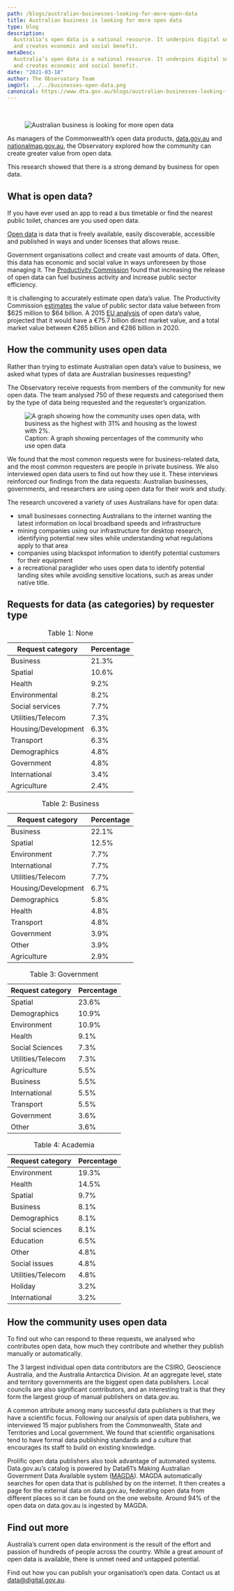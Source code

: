 ```yaml
---
path: /blogs/australian-businesses-looking-for-more-open-data
title: Australian business is looking for more open data
type: blog
description:
  Australia’s open data is a national resource. It underpins digital services
  and creates economic and social benefit.
metaDesc:
  Australia’s open data is a national resource. It underpins digital services
  and creates economic and social benefit.
date: "2021-03-18"
author: The Observatory Team
imgUrl: ../../businesses-open-data.png
canonical: https://www.dta.gov.au/blogs/australian-businesses-looking-for-more-open-data
---
```


<br />

<figure>
<img class="au-responsive-media img-shadow" src="../../businesses-open-data.png" alt="Australian business is looking for more open data"/>
</figure>

As managers of the Commonwealth’s open data products,
[data.gov.au](https://data.gov.au) and
[nationalmap.gov.au](https://nationalmap.gov.au), the Observatory explored how
the community can create greater value from open data.

This research showed that there is a strong demand by business for open data.

## What is open data?

If you have ever used an app to read a bus timetable or find the nearest public
toilet, chances are you used open data.

[Open data](https://toolkit.data.gov.au/Policy.html) is data that is freely
available, easily discoverable, accessible and published in ways and under
licenses that allows reuse.

Government organisations collect and create vast amounts of data. Often, this
data has economic and social value in ways unforeseen by those managing it. The
[Productivity Commission](https://www.pc.gov.au/inquiries/completed/data-access#report)
found that increasing the release of open data can fuel business activity and
increase public sector efficiency.

It is challenging to accurately estimate open data’s value. The Productivity
Commission
[estimates](https://www.pc.gov.au/inquiries/completed/data-access/report) the
value of public sector data value between from $625 million to $64 billion. A
2015
[EU analysis](https://www.europeandataportal.eu/en/highlights/benefits-and-value-open-data)
of open data’s value, projected that it would have a €75.7 billion direct market
value, and a total market value between €265 billion and €286 billion in 2020.

## How the community uses open data

Rather than trying to estimate Australian open data’s value to business, we
asked what types of data are Australian businesses requesting?

The Observatory receive requests from members of the community for new open
data. The team analysed 750 of these requests and categorised them by the type
of data being requested and the requester’s organization.

<figure>
<img class="au-responsive-media img-shadow" src="../../percentages-community-open-data.png" alt="A graph showing how the community uses open data, with business as the highest with 31% and housing as the lowest with 2%."/>
<figcaption class="max-42">Caption: A graph showing percentages of the community who use open data</figcaption>
</figure>

We found that the most common requests were for business-related data, and the
most common requesters are people in private business. We also interviewed open
data users to find out how they use it. These interviews reinforced our findings
from the data requests: Australian businesses, governments, and researchers are
using open data for their work and study.

The research uncovered a variety of uses Australians have for open data:

<div class="max-42 mt-1">
<ul>
<li>small businesses connecting Australians to the internet wanting the latest information on local broadband speeds and infrastructure</li>
<li>mining companies using our infrastructure for desktop research, identifying potential new sites while understanding what regulations apply to that area</li>
<li>companies using blackspot information to identify potential customers for their equipment</li>
<li>a recreational paraglider who uses open data to identify potential landing sites while avoiding sensitive locations, such as areas under native title.</li>
</ul>
</div>

## Requests for data (as categories) by requester type

<div class="max-42 mt-1">
<table class="au-table au-table--striped">
    <caption class="au-table__caption">Table 1: None</caption>
    <thead class="au-table__head">
        <tr class="au-table__row">
            <th scope="col" class="au-table__header">Request category</th>
            <th scope="col" class="au-table__header au-table__header--numeric">Percentage</th>
        </tr>
    </thead>
    <tbody class="au-table__body">
        <tr class="au-table__row">
            <td class="au-table__cell">Business</td>
            <td class="au-table__cell au-table__cell--numeric">21.3%</td>
        </tr>
        <tr class="au-table__row">
            <td class="au-table__cell">Spatial</td>
            <td class="au-table__cell au-table__cell--numeric">10.6%</td>
        </tr>
        <tr class="au-table__row">
            <td class="au-table__cell">Health</td>
            <td class="au-table__cell au-table__cell--numeric">9.2%</td>
        </tr>
        <tr class="au-table__row">
            <td class="au-table__cell">Environmental</td>
            <td class="au-table__cell au-table__cell--numeric">8.2%</td>
        </tr>
        <tr class="au-table__row">
            <td class="au-table__cell">Social services</td>
            <td class="au-table__cell au-table__cell--numeric">7.7%</td>
        </tr>
        <tr class="au-table__row">
            <td class="au-table__cell">Utilities/Telecom</td>
            <td class="au-table__cell au-table__cell--numeric">7.3%</td>
        </tr>
        <tr class="au-table__row">
            <td class="au-table__cell">Housing/Development</td>
            <td class="au-table__cell au-table__cell--numeric">6.3%</td>
        </tr>
        <tr class="au-table__row">
            <td class="au-table__cell">Transport</td>
            <td class="au-table__cell au-table__cell--numeric">6.3%</td>
        </tr>
        <tr class="au-table__row">
            <td class="au-table__cell">Demographics</td>
            <td class="au-table__cell au-table__cell--numeric">4.8%</td>
        </tr>
        <tr class="au-table__row">
            <td class="au-table__cell">Government</td>
            <td class="au-table__cell au-table__cell--numeric">4.8%</td>
        </tr>
        <tr class="au-table__row">
            <td class="au-table__cell">International</td>
            <td class="au-table__cell au-table__cell--numeric">3.4%</td>
        </tr>
        <tr class="au-table__row">
            <td class="au-table__cell">Agriculture</td>
            <td class="au-table__cell au-table__cell--numeric">2.4%</td>
        </tr>
    </tbody>
</table>
</div>

<div class="max-42 mt-1">
<table class="au-table au-table--striped">
    <caption class="au-table__caption">Table 2: Business</caption>
    <thead class="au-table__head">
        <tr class="au-table__row">
            <th scope="col" class="au-table__header">Request category</th>
            <th scope="col" class="au-table__header au-table__header--numeric">Percentage</th>
        </tr>
    </thead>
    <tbody class="au-table__body">
        <tr class="au-table__row">
            <td class="au-table__cell">Business</td>
            <td class="au-table__cell au-table__cell--numeric">22.1%</td>
        </tr>
        <tr class="au-table__row">
            <td class="au-table__cell">Spatial</td>
            <td class="au-table__cell au-table__cell--numeric">12.5%</td>
        </tr>
        <tr class="au-table__row">
            <td class="au-table__cell">Environment</td>
            <td class="au-table__cell au-table__cell--numeric">7.7%</td>
        </tr>
        <tr class="au-table__row">
            <td class="au-table__cell">International</td>
            <td class="au-table__cell au-table__cell--numeric">7.7%</td>
        </tr>
        <tr class="au-table__row">
            <td class="au-table__cell">Utilities/Telecom</td>
            <td class="au-table__cell au-table__cell--numeric">7.7%</td>
        </tr>
        <tr class="au-table__row">
            <td class="au-table__cell">Housing/Development</td>
            <td class="au-table__cell au-table__cell--numeric">6.7%</td>
        </tr>
        <tr class="au-table__row">
            <td class="au-table__cell">Demographics</td>
            <td class="au-table__cell au-table__cell--numeric">5.8%</td>
        </tr>
        <tr class="au-table__row">
            <td class="au-table__cell">Health</td>
            <td class="au-table__cell au-table__cell--numeric">4.8%</td>
        </tr>
        <tr class="au-table__row">
            <td class="au-table__cell">Transport</td>
            <td class="au-table__cell au-table__cell--numeric">4.8%</td>
        </tr>
        <tr class="au-table__row">
            <td class="au-table__cell">Government</td>
            <td class="au-table__cell au-table__cell--numeric">3.9%</td>
        </tr>
        <tr class="au-table__row">
            <td class="au-table__cell">Other</td>
            <td class="au-table__cell au-table__cell--numeric">3.9%</td>
        </tr>
        <tr class="au-table__row">
            <td class="au-table__cell">Agriculture</td>
            <td class="au-table__cell au-table__cell--numeric">2.9%</td>
        </tr>
    </tbody>
</table>
</div>

<div class="max-42 mt-1">
<table class="au-table au-table--striped">
    <caption class="au-table__caption">Table 3: Government</caption>
    <thead class="au-table__head">
        <tr class="au-table__row">
            <th scope="col" class="au-table__header">Request category</th>
            <th scope="col" class="au-table__header au-table__header--numeric">Percentage</th>
        </tr>
    </thead>
    <tbody class="au-table__body">
        <tr class="au-table__row">
            <td class="au-table__cell">Spatial</td>
            <td class="au-table__cell au-table__cell--numeric">23.6%</td>
        </tr>
        <tr class="au-table__row">
            <td class="au-table__cell">Demographics</td>
            <td class="au-table__cell au-table__cell--numeric">10.9%</td>
        </tr>
        <tr class="au-table__row">
            <td class="au-table__cell">Environment</td>
            <td class="au-table__cell au-table__cell--numeric">10.9%</td>
        </tr>
        <tr class="au-table__row">
            <td class="au-table__cell">Health</td>
            <td class="au-table__cell au-table__cell--numeric">9.1%</td>
        </tr>
        <tr class="au-table__row">
            <td class="au-table__cell">Social Sciences</td>
            <td class="au-table__cell au-table__cell--numeric">7.3%</td>
        </tr>
        <tr class="au-table__row">
            <td class="au-table__cell">Utilities/Telecom</td>
            <td class="au-table__cell au-table__cell--numeric">7.3%</td>
        </tr>
        <tr class="au-table__row">
            <td class="au-table__cell">Agriculture</td>
            <td class="au-table__cell au-table__cell--numeric">5.5%</td>
        </tr>
        <tr class="au-table__row">
            <td class="au-table__cell">Business</td>
            <td class="au-table__cell au-table__cell--numeric">5.5%</td>
        </tr>
        <tr class="au-table__row">
            <td class="au-table__cell">International</td>
            <td class="au-table__cell au-table__cell--numeric">5.5%</td>
        </tr>
        <tr class="au-table__row">
            <td class="au-table__cell">Transport</td>
            <td class="au-table__cell au-table__cell--numeric">5.5%</td>
        </tr>
        <tr class="au-table__row">
            <td class="au-table__cell">Government</td>
            <td class="au-table__cell au-table__cell--numeric">3.6%</td>
        </tr>
        <tr class="au-table__row">
            <td class="au-table__cell">Other</td>
            <td class="au-table__cell au-table__cell--numeric">3.6%</td>
        </tr>
    </tbody>
</table>
</div>

<div class="max-42 mt-1">
<table class="au-table au-table--striped">
    <caption class="au-table__caption">Table 4: Academia</caption>
    <thead class="au-table__head">
        <tr class="au-table__row">
            <th scope="col" class="au-table__header">Request category</th>
            <th scope="col" class="au-table__header au-table__header--numeric">Percentage</th>
        </tr>
    </thead>
    <tbody class="au-table__body">
        <tr class="au-table__row">
            <td class="au-table__cell">Environment</td>
            <td class="au-table__cell au-table__cell--numeric">19.3%</td>
        </tr>
        <tr class="au-table__row">
            <td class="au-table__cell">Health</td>
            <td class="au-table__cell au-table__cell--numeric">14.5%</td>
        </tr>
        <tr class="au-table__row">
            <td class="au-table__cell">Spatial</td>
            <td class="au-table__cell au-table__cell--numeric">9.7%</td>
        </tr>
        <tr class="au-table__row">
            <td class="au-table__cell">Business</td>
            <td class="au-table__cell au-table__cell--numeric">8.1%</td>
        </tr>
        <tr class="au-table__row">
            <td class="au-table__cell">Demographics</td>
            <td class="au-table__cell au-table__cell--numeric">8.1%</td>
        </tr>
        <tr class="au-table__row">
            <td class="au-table__cell">Social sciences</td>
            <td class="au-table__cell au-table__cell--numeric">8.1%</td>
        </tr>
        <tr class="au-table__row">
            <td class="au-table__cell">Education</td>
            <td class="au-table__cell au-table__cell--numeric">6.5%</td>
        </tr>
        <tr class="au-table__row">
            <td class="au-table__cell">Other</td>
            <td class="au-table__cell au-table__cell--numeric">4.8%</td>
        </tr>
        <tr class="au-table__row">
            <td class="au-table__cell">Social issues</td>
            <td class="au-table__cell au-table__cell--numeric">4.8%</td>
        </tr>
        <tr class="au-table__row">
            <td class="au-table__cell">Utilities/Telecom</td>
            <td class="au-table__cell au-table__cell--numeric">4.8%</td>
        </tr>
        <tr class="au-table__row">
            <td class="au-table__cell">Holiday</td>
            <td class="au-table__cell au-table__cell--numeric">3.2%</td>
        </tr>
        <tr class="au-table__row">
            <td class="au-table__cell">International</td>
            <td class="au-table__cell au-table__cell--numeric">3.2%</td>
        </tr>
    </tbody>
</table>
</div>

## How the community uses open data

To find out who can respond to these requests, we analysed who contributes open
data, how much they contribute and whether they publish manually or
automatically.

The 3 largest individual open data contributors are the CSIRO, Geoscience
Australia, and the Australia Antarctica Division. At an aggregate level, state
and territory governments are the biggest open data publishers. Local councils
are also significant contributors, and an interesting trait is that they form
the largest group of manual publishers on data.gov.au.

A common attribute among many successful data publishers is that they have a
scientific focus. Following our analysis of open data publishers, we interviewed
15 major publishers from the Commonwealth, State and Territories and Local
government. We found that scientific organisations tend to have formal data
publishing standards and a culture that encourages its staff to build on
existing knowledge.

Prolific open data publishers also took advantage of automated systems.
Data.gov.au’s catalog is powered by Data61’s Making Australian Government Data
Available system ([MAGDA](https://magda.io/)). MAGDA automatically searches for
open data that is published by on the internet. It then creates a page for the
external data on data.gov.au, federating open data from different places so it
can be found on the one website. Around 94% of the open data on data.gov.au is
ingested by MAGDA.

## Find out more

Australia’s current open data environment is the result of the effort and
passion of hundreds of people across the country. While a great amount of open
data is available, there is unmet need and untapped potential.

<section class="au-callout max-42">
<p>Find out how you can publish your organisation’s open data. Contact us at <a href="mailto:data@digital.gov.au">data@digital.gov.au</a>.</p>
</section>
